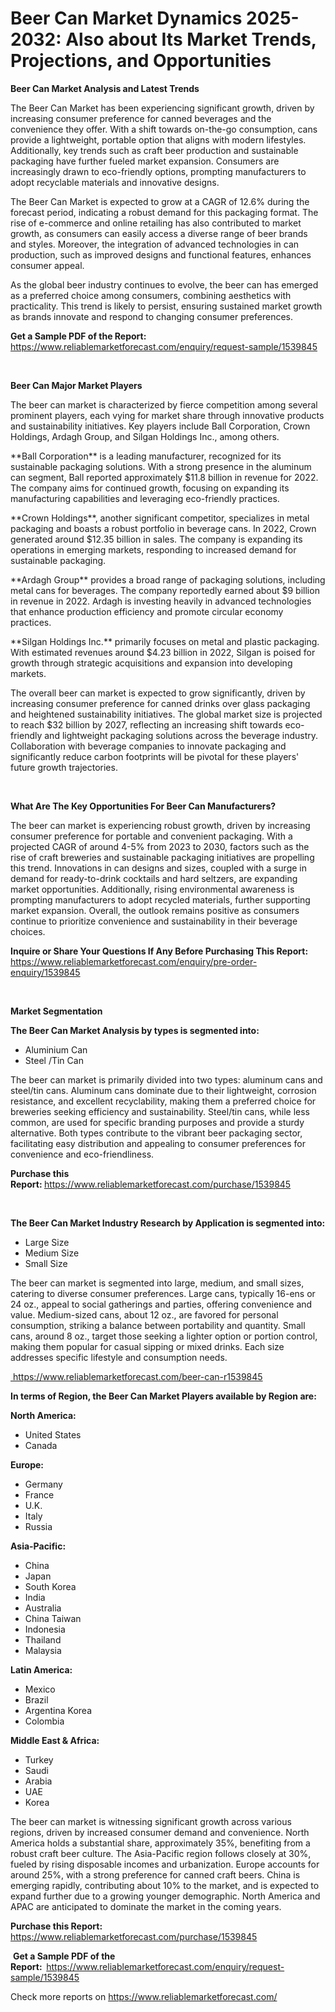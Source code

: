 <p><h1>Beer Can Market Dynamics 2025-2032: Also about Its Market Trends, Projections, and Opportunities</h1></p><p><strong>Beer Can Market Analysis and Latest Trends</strong></p>
<p><p>The Beer Can Market has been experiencing significant growth, driven by increasing consumer preference for canned beverages and the convenience they offer. With a shift towards on-the-go consumption, cans provide a lightweight, portable option that aligns with modern lifestyles. Additionally, key trends such as craft beer production and sustainable packaging have further fueled market expansion. Consumers are increasingly drawn to eco-friendly options, prompting manufacturers to adopt recyclable materials and innovative designs.</p><p>The Beer Can Market is expected to grow at a CAGR of 12.6% during the forecast period, indicating a robust demand for this packaging format. The rise of e-commerce and online retailing has also contributed to market growth, as consumers can easily access a diverse range of beer brands and styles. Moreover, the integration of advanced technologies in can production, such as improved designs and functional features, enhances consumer appeal.</p><p>As the global beer industry continues to evolve, the beer can has emerged as a preferred choice among consumers, combining aesthetics with practicality. This trend is likely to persist, ensuring sustained market growth as brands innovate and respond to changing consumer preferences.</p></p>
<p><strong>Get a Sample PDF of the Report:&nbsp;</strong> <a href="https://www.reliablemarketforecast.com/enquiry/request-sample/1539845?utm_campaign=3252&utm_medium=2&utm_source=Github&utm_content=ia&utm_term=08032025&utm_id=beer-can">https://www.reliablemarketforecast.com/enquiry/request-sample/1539845</a></p>
<p>&nbsp;</p>
<p><strong>Beer Can Major Market Players</strong></p>
<p><p>The beer can market is characterized by fierce competition among several prominent players, each vying for market share through innovative products and sustainability initiatives. Key players include Ball Corporation, Crown Holdings, Ardagh Group, and Silgan Holdings Inc., among others.</p><p>**Ball Corporation** is a leading manufacturer, recognized for its sustainable packaging solutions. With a strong presence in the aluminum can segment, Ball reported approximately $11.8 billion in revenue for 2022. The company aims for continued growth, focusing on expanding its manufacturing capabilities and leveraging eco-friendly practices.</p><p>**Crown Holdings**, another significant competitor, specializes in metal packaging and boasts a robust portfolio in beverage cans. In 2022, Crown generated around $12.35 billion in sales. The company is expanding its operations in emerging markets, responding to increased demand for sustainable packaging.</p><p>**Ardagh Group** provides a broad range of packaging solutions, including metal cans for beverages. The company reportedly earned about $9 billion in revenue in 2022. Ardagh is investing heavily in advanced technologies that enhance production efficiency and promote circular economy practices.</p><p>**Silgan Holdings Inc.** primarily focuses on metal and plastic packaging. With estimated revenues around $4.23 billion in 2022, Silgan is poised for growth through strategic acquisitions and expansion into developing markets.</p><p>The overall beer can market is expected to grow significantly, driven by increasing consumer preference for canned drinks over glass packaging and heightened sustainability initiatives. The global market size is projected to reach $32 billion by 2027, reflecting an increasing shift towards eco-friendly and lightweight packaging solutions across the beverage industry. Collaboration with beverage companies to innovate packaging and significantly reduce carbon footprints will be pivotal for these players' future growth trajectories.</p></p>
<p>&nbsp;</p>
<p><strong>What Are The Key Opportunities For Beer Can Manufacturers?</strong></p>
<p><p>The beer can market is experiencing robust growth, driven by increasing consumer preference for portable and convenient packaging. With a projected CAGR of around 4-5% from 2023 to 2030, factors such as the rise of craft breweries and sustainable packaging initiatives are propelling this trend. Innovations in can designs and sizes, coupled with a surge in demand for ready-to-drink cocktails and hard seltzers, are expanding market opportunities. Additionally, rising environmental awareness is prompting manufacturers to adopt recycled materials, further supporting market expansion. Overall, the outlook remains positive as consumers continue to prioritize convenience and sustainability in their beverage choices.</p></p>
<p><strong>Inquire or Share Your Questions If Any Before Purchasing This Report:</strong> <a href="https://www.reliablemarketforecast.com/enquiry/pre-order-enquiry/1539845?utm_campaign=3252&utm_medium=2&utm_source=Github&utm_content=ia&utm_term=08032025&utm_id=beer-can">https://www.reliablemarketforecast.com/enquiry/pre-order-enquiry/1539845</a></p>
<p>&nbsp;</p>
<p><strong>Market Segmentation</strong></p>
<p><strong>The Beer Can Market Analysis by types is segmented into:</strong></p>
<p><ul><li>Aluminium Can</li><li>Steel /Tin Can</li></ul></p>
<p><p>The beer can market is primarily divided into two types: aluminum cans and steel/tin cans. Aluminum cans dominate due to their lightweight, corrosion resistance, and excellent recyclability, making them a preferred choice for breweries seeking efficiency and sustainability. Steel/tin cans, while less common, are used for specific branding purposes and provide a sturdy alternative. Both types contribute to the vibrant beer packaging sector, facilitating easy distribution and appealing to consumer preferences for convenience and eco-friendliness.</p></p>
<p><strong>Purchase this Report:&nbsp;</strong><a href="https://www.reliablemarketforecast.com/purchase/1539845?utm_campaign=3252&utm_medium=2&utm_source=Github&utm_content=ia&utm_term=08032025&utm_id=beer-can">https://www.reliablemarketforecast.com/purchase/1539845</a></p>
<p>&nbsp;</p>
<p><strong>The Beer Can Market Industry Research by Application is segmented into:</strong></p>
<p><ul><li>Large Size</li><li>Medium Size</li><li>Small Size</li></ul></p>
<p><p>The beer can market is segmented into large, medium, and small sizes, catering to diverse consumer preferences. Large cans, typically 16-ens or 24 oz., appeal to social gatherings and parties, offering convenience and value. Medium-sized cans, about 12 oz., are favored for personal consumption, striking a balance between portability and quantity. Small cans, around 8 oz., target those seeking a lighter option or portion control, making them popular for casual sipping or mixed drinks. Each size addresses specific lifestyle and consumption needs.</p></p>
<p><a href="https://www.reliablemarketforecast.com/beer-can-r1539845?utm_campaign=3252&utm_medium=2&utm_source=Github&utm_content=ia&utm_term=08032025&utm_id=beer-can">&nbsp;https://www.reliablemarketforecast.com/beer-can-r1539845</a></p>
<p><strong>In terms of Region, the Beer Can Market Players available by Region are:</strong></p>
<p>
    <p> <strong> North America: </strong>
        <ul>
            <li>United States</li>
            <li>Canada</li>
        </ul>
        </p> 
    <p> <strong> Europe: </strong>
        <ul>
            <li>Germany</li>
            <li>France</li>
            <li>U.K.</li>
            <li>Italy</li>
            <li>Russia</li>
        </ul>
        </p> 
    <p> <strong> Asia-Pacific: </strong>
        <ul>
            <li>China</li>
            <li>Japan</li>
            <li>South Korea</li>
            <li>India</li>
            <li>Australia</li>
            <li>China Taiwan</li>
            <li>Indonesia</li>
            <li>Thailand</li>
            <li>Malaysia</li>
        </ul>
        </p> 
    <p> <strong> Latin America: </strong>
        <ul>
            <li>Mexico</li>
            <li>Brazil</li>
            <li>Argentina Korea</li>
            <li>Colombia</li>
        </ul>
        </p> 
    <p> <strong> Middle East & Africa: </strong>
        <ul>
            <li>Turkey</li>
            <li>Saudi</li>
            <li>Arabia</li>
            <li>UAE</li>
            <li>Korea</li>
        </ul>
    </p>
    </p>
<p><p>The beer can market is witnessing significant growth across various regions, driven by increased consumer demand and convenience. North America holds a substantial share, approximately 35%, benefiting from a robust craft beer culture. The Asia-Pacific region follows closely at 30%, fueled by rising disposable incomes and urbanization. Europe accounts for around 25%, with a strong preference for canned craft beers. China is emerging rapidly, contributing about 10% to the market, and is expected to expand further due to a growing younger demographic. North America and APAC are anticipated to dominate the market in the coming years.</p></p>
<p><strong>Purchase this Report: </strong><a href="https://www.reliablemarketforecast.com/purchase/1539845?utm_campaign=3252&utm_medium=2&utm_source=Github&utm_content=ia&utm_term=08032025&utm_id=beer-can">https://www.reliablemarketforecast.com/purchase/1539845</a></p>
<p>&nbsp;<strong>Get a Sample PDF of the Report:&nbsp;&nbsp;</strong><a href="https://www.reliablemarketforecast.com/enquiry/request-sample/1539845?utm_campaign=3252&utm_medium=2&utm_source=Github&utm_content=ia&utm_term=08032025&utm_id=beer-can">https://www.reliablemarketforecast.com/enquiry/request-sample/1539845</a></p>
<p><strong></strong></p>
<p>Check more reports on <a href="https://www.reliablemarketforecast.com/?utm_campaign=3252&utm_medium=2&utm_source=Github&utm_content=ia&utm_term=08032025&utm_id=beer-can">https://www.reliablemarketforecast.com/</a></p>